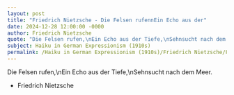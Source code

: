 ```yaml
---
layout: post
title: "Friedrich Nietzsche - Die Felsen rufennEin Echo aus der"
date: 2024-12-28 12:00:00 -0000
author: Friedrich Nietzsche
quote: "Die Felsen rufen,\nEin Echo aus der Tiefe,\nSehnsucht nach dem Meer."
subject: Haiku in German Expressionism (1910s)
permalink: /Haiku in German Expressionism (1910s)/Friedrich Nietzsche/Friedrich Nietzsche - Die Felsen rufennEin Echo aus der
---
```


Die Felsen rufen,\nEin Echo aus der Tiefe,\nSehnsucht nach dem Meer.

- Friedrich Nietzsche
